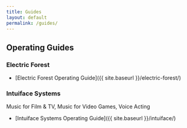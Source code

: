 ```yaml
---
title: Guides
layout: default
permalink: /guides/
---
```


## Operating Guides

### Electric Forest

- [Electric Forest Operating Guide]({{ site.baseurl }}/electric-forest/)

### Intuiface Systems

Music for Film & TV, Music for Video Games, Voice Acting

- [Intuiface Systems Operating Guide]({{ site.baseurl }}/intuiface/)
